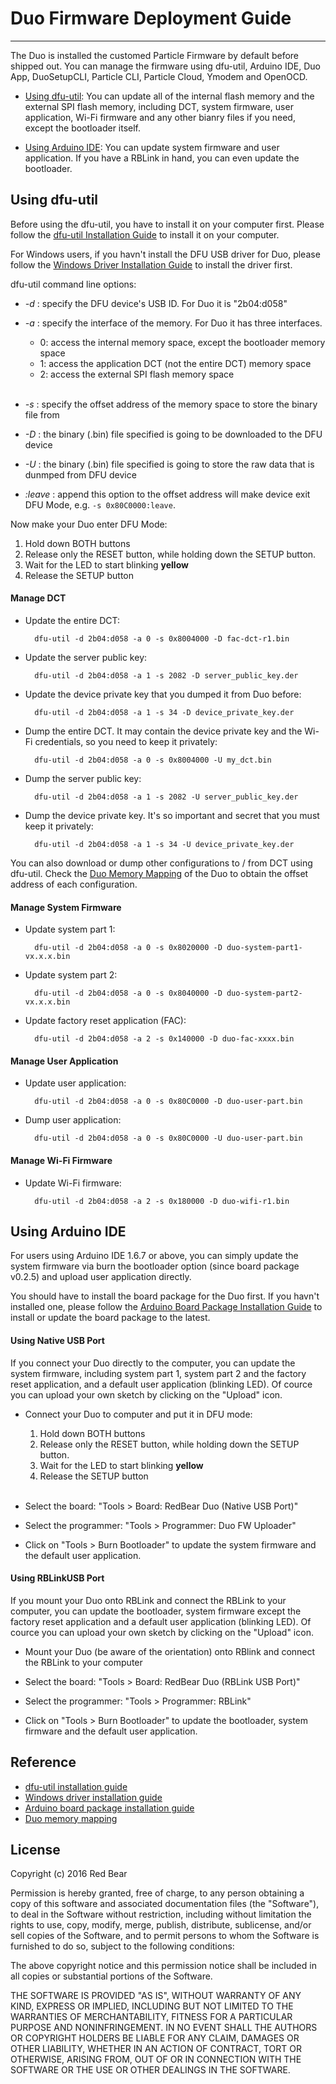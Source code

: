 # Duo Firmware Deployment Guide
---

The Duo is installed the customed Particle Firmware by default before shipped out. You can manage the firmware using dfu-util, Arduino IDE, Duo App, DuoSetupCLI, Particle CLI, Particle Cloud, Ymodem and OpenOCD.

* [Using dfu-util](#using-dfu-util): You can update all of the internal flash memory and the external SPI flash memory, including DCT, system firmware, user application, Wi-Fi firmware and any other bianry files if you need, except the bootloader itself.

* [Using Arduino IDE](#using-arduino-ide): You can update system firmware and  user application. If you have a RBLink in hand, you can even update the bootloader.


## <span id="using-dfu-util">Using dfu-util</span>

Before using the dfu-util, you have to install it on your computer first. Please follow the [dfu-util Installation Guide](dfu-util_installation_guide.md) to install it on your computer.

For Windows users, if you havn't install the DFU USB driver for Duo, please follow the [Windows Driver Installation Guide](windows_driver_installation_guide.md) to install the driver first.

dfu-util command line options:

* *-d* : specify the DFU device's USB ID. For Duo it is "2b04:d058"
* *-a* : specify the interface of the memory. For Duo it has three interfaces.
 
    - 0: access the internal memory space, except the bootloader memory space
    - 1: access the application DCT (not the entire DCT) memory space
    - 2: access the external SPI flash memory space <br><br>

* *-s* : specify the offset address of the memory space to store the binary file from
* *-D* : the binary (.bin) file specified is going to be downloaded to the DFU device
* *-U* : the binary (.bin) file specified is going to store the raw data that is dunmped from DFU device
* *:leave* : append this option to the offset address will make device exit DFU Mode, e.g. `-s 0x80C0000:leave`.

Now make your Duo enter DFU Mode:

1. Hold down BOTH buttons
2. Release only the RESET button, while holding down the SETUP button.
3. Wait for the LED to start blinking **yellow**
4. Release the SETUP button

#### Manage DCT

* Update the entire DCT:

        dfu-util -d 2b04:d058 -a 0 -s 0x8004000 -D fac-dct-r1.bin

* Update the server public key:

        dfu-util -d 2b04:d058 -a 1 -s 2082 -D server_public_key.der 

* Update the device private key that you dumped it from Duo before:

        dfu-util -d 2b04:d058 -a 1 -s 34 -D device_private_key.der

* Dump the entire DCT. It may contain the device private key and the Wi-Fi credentials, so you need to keep it privately:

        dfu-util -d 2b04:d058 -a 0 -s 0x8004000 -U my_dct.bin

* Dump the server public key:

        dfu-util -d 2b04:d058 -a 1 -s 2082 -U server_public_key.der

* Dump the device private key. It's so important and secret that you must keep it privately:

        dfu-util -d 2b04:d058 -a 1 -s 34 -U device_private_key.der

You can also download or dump other configurations to / from DCT using dfu-util. Check the [Duo Memory Mapping](duo_memory_mapping.md) of the Duo to obtain the offset address of each configuration.

#### Manage System Firmware

* Update system part 1:

        dfu-util -d 2b04:d058 -a 0 -s 0x8020000 -D duo-system-part1-vx.x.x.bin

* Update system part 2:

        dfu-util -d 2b04:d058 -a 0 -s 0x8040000 -D duo-system-part2-vx.x.x.bin

* Update factory reset application (FAC):

        dfu-util -d 2b04:d058 -a 2 -s 0x140000 -D duo-fac-xxxx.bin

#### Manage User Application

* Update user application:

        dfu-util -d 2b04:d058 -a 0 -s 0x80C0000 -D duo-user-part.bin

* Dump user application:

        dfu-util -d 2b04:d058 -a 0 -s 0x80C0000 -U duo-user-part.bin

#### Manage Wi-Fi Firmware

* Update Wi-Fi firmware:

        dfu-util -d 2b04:d058 -a 2 -s 0x180000 -D duo-wifi-r1.bin


## <span id="using-arduino-ide">Using Arduino IDE</span>

For users using Arduino IDE 1.6.7 or above, you can simply update the system firmware via burn the bootloader option (since board package  v0.2.5) and upload user application directly. 

You should have to install the board package for the Duo first. If you havn't installed one, please follow the [Arduino Board Package Installation Guide](duo_arduino_board_package_guide.md) to install or update the board package to the latest.

#### Using Native USB Port

If you connect your Duo directly to the computer, you can update the system firmware, including system part 1, system part 2 and the factory reset application, and a default user application (blinking LED). Of cource you can upload your own sketch by clicking on the "Upload" icon.

- Connect your Duo to computer and put it in DFU mode:

    1. Hold down BOTH buttons
    2. Release only the RESET button, while holding down the SETUP button.
    3. Wait for the LED to start blinking **yellow**
    4. Release the SETUP button <br><br>

- Select the board: "Tools > Board: RedBear Duo (Native USB Port)"

- Select the programmer:  "Tools > Programmer: Duo FW Uploader"

- Click on "Tools > Burn Bootloader" to update the system firmware and the default user application.

#### Using RBLinkUSB Port

If you mount your Duo onto RBLink and connect the RBLink to your computer, you can update the bootloader, system firmware except the factory reset application and a default user application (blinking LED). Of cource you can upload your own sketch by clicking on the "Upload" icon.

- Mount your Duo (be aware of the orientation) onto RBlink and connect the RBLink to your computer

- Select the board: "Tools > Board: RedBear Duo (RBLink USB Port)"

- Select the programmer:  "Tools > Programmer: RBLink"

- Click on "Tools > Burn Bootloader" to update the bootloader, system firmware and the default user application.


## Reference

* [dfu-util installation guide](dfu-util_installation_guide.md)
* [Windows driver installation guide](windows_driver_installation_guide.md)
* [Arduino board package installation guide](duo_arduino_board_package_guide.md)
* [Duo memory mapping](duo_memory_mapping.md)


## License

Copyright (c) 2016 Red Bear

Permission is hereby granted, free of charge, to any person obtaining a copy of this software and associated documentation files (the "Software"), to deal in the Software without restriction, including without limitation the rights to use, copy, modify, merge, publish, distribute, sublicense, and/or sell copies of the Software, and to permit persons to whom the Software is furnished to do so, subject to the following conditions:

The above copyright notice and this permission notice shall be included in all copies or substantial portions of the Software.

THE SOFTWARE IS PROVIDED "AS IS", WITHOUT WARRANTY OF ANY KIND, EXPRESS OR IMPLIED, INCLUDING BUT NOT LIMITED TO THE WARRANTIES OF MERCHANTABILITY, FITNESS FOR A PARTICULAR PURPOSE AND NONINFRINGEMENT. IN NO EVENT SHALL THE AUTHORS OR COPYRIGHT HOLDERS BE LIABLE FOR ANY CLAIM, DAMAGES OR OTHER LIABILITY, WHETHER IN AN ACTION OF CONTRACT, TORT OR OTHERWISE, ARISING FROM, OUT OF OR IN CONNECTION WITH THE SOFTWARE OR THE USE OR OTHER DEALINGS IN THE SOFTWARE.
